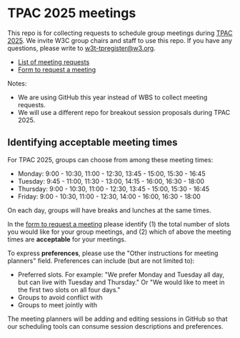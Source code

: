 # TPAC 2025 meetings

This repo is for collecting requests to schedule group meetings during [TPAC 2025](https://www.w3.org/2025/11/TPAC/). We invite W3C group chairs and staff to use this repo. If you have any questions, please write to w3t-tpregister@w3.org.

* [List of meeting requests](https://github.com/w3c/tpac2025-meetings/issues)
* [Form to request a meeting](https://github.com/w3c/tpac2025-meetings/issues/new?assignees=&labels=session&projects=&template=session.yml)

Notes: 

* We are using GitHub this year instead of WBS to collect meeting requests.
* We will use a different repo for breakout session proposals during TPAC 2025.

## Identifying acceptable meeting times

For TPAC 2025, groups can choose from among these meeting times:

* Monday: 9:00 - 10:30, 11:00 - 12:30, 13:45 - 15:00, 15:30 - 16:45
* Tuesday: 9:45 - 11:00, 11:30 - 13:00, 14:15 - 16:00, 16:30 - 18:00
* Thursday: 9:00 - 10:30, 11:00 - 12:30, 13:45 - 15:00, 15:30 - 16:45
* Friday: 9:00 - 10:30, 11:00 - 12:30, 14:00 - 16:00, 16:30 - 18:00

On each day, groups will have breaks and lunches at the same times.

In the [form to request a meeting](https://github.com/w3c/tpac2024-meetings/issues/new?assignees=&labels=session&projects=&template=session.yml)
please identify (1) the total number of slots you would like for your
group meetings, and (2) which of above the meeting times are **acceptable** for your
meetings.

To express **preferences**, please use the "Other instructions for meeting planners" field. Preferences can include (but are not limited to):

* Preferred slots. For example: "We prefer Monday and Tuesday all day, but can live with Tuesday and Thursday." Or "We would like to meet in the first two slots on all four days."
* Groups to avoid conflict with
* Groups to meet jointly with

The meeting planners will be adding and editing sessions in GitHub so
that our scheduling tools can consume session descriptions and
preferences.
